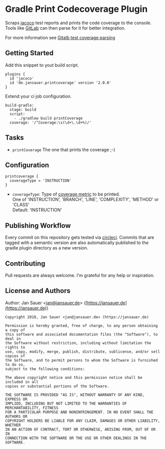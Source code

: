 # Gradle Print Codecoverage Plugin

Scraps [jacoco](http://www.eclemma.org/jacoco/) test reports and prints the 
code coverage to the console. Tools like [GitLab](https://about.gitlab.com/)
can then parse for it for better integration.

For more information see [Gitalb test coverage parsing](https://docs.gitlab.com/ee/user/project/pipelines/settings.html#test-coverage-parsing)

## Getting Started

Add this snippet to yout build script.

```
plugins {
  id 'jacoco'
  id 'de.jansauer.printcoverage' version '2.0.0'
} 
```

Extend your ci job configuration.

```
build-gradle:
  stage: build
  script:
    - ./gradlew build printCoverage
  coverage: '/^Coverage:\s(\d+\.\d+%)/'
```

## Tasks

* `printCoverage` The one that prints the coverage ;-) 

## Configuration

```
printcoverage {
  coverageType = 'INSTRUCTION'
}
```

* `coverageType`: Type of [coverage metric](http://www.eclemma.org/jacoco/trunk/doc/counters.html) to be printed.<br>
  One of 'INSTRUCTION', 'BRANCH', 'LINE', 'COMPLEXITY', 'METHOD' or 'CLASS'<br>
  Default: 'INSTRUCTION'

## Publishing Workflow

Every commit on this repository gets tested via [circleci](https://circleci.com/gh/jansauer/gradle-print-coverage-plugin).
Commits that are tagged with a semantic version are also automatically 
published to the gradle plugin directory as a new version.

## Contributing

Pull requests are always welcome. I'm grateful for any help or inspiration.

## License and Authors

Author: Jan Sauer
<[jan@jansauer.de](mailto:jan@jansauer.de)>
([https://jansauer.de](https://jansauer.de))

```text
Copyright 2018, Jan Sauer <jan@jansauer.de> (https://jansauer.de)

Permission is hereby granted, free of charge, to any person obtaining a copy of
this software and associated documentation files (the "Software"), to deal in
the Software without restriction, including without limitation the rights to
use, copy, modify, merge, publish, distribute, sublicense, and/or sell copies of
the Software, and to permit persons to whom the Software is furnished to do so,
subject to the following conditions:

The above copyright notice and this permission notice shall be included in all
copies or substantial portions of the Software.

THE SOFTWARE IS PROVIDED "AS IS", WITHOUT WARRANTY OF ANY KIND, EXPRESS OR
IMPLIED, INCLUDING BUT NOT LIMITED TO THE WARRANTIES OF MERCHANTABILITY, FITNESS
FOR A PARTICULAR PURPOSE AND NONINFRINGEMENT. IN NO EVENT SHALL THE AUTHORS OR
COPYRIGHT HOLDERS BE LIABLE FOR ANY CLAIM, DAMAGES OR OTHER LIABILITY, WHETHER
IN AN ACTION OF CONTRACT, TORT OR OTHERWISE, ARISING FROM, OUT OF OR IN
CONNECTION WITH THE SOFTWARE OR THE USE OR OTHER DEALINGS IN THE SOFTWARE.
```